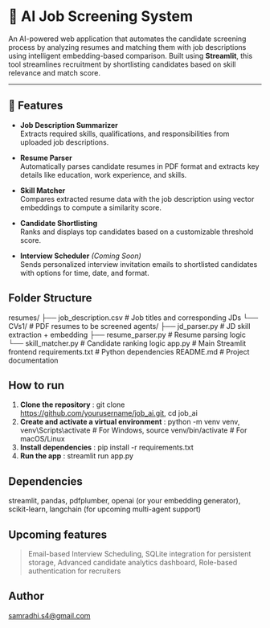 # 🧠 AI Job Screening System

An AI-powered web application that automates the candidate screening process by analyzing resumes and matching them with job descriptions using intelligent embedding-based comparison. Built using **Streamlit**, this tool streamlines recruitment by shortlisting candidates based on skill relevance and match score.

---

## 🚀 Features

- **Job Description Summarizer**  
  Extracts required skills, qualifications, and responsibilities from uploaded job descriptions.

- **Resume Parser**  
  Automatically parses candidate resumes in PDF format and extracts key details like education, work experience, and skills.

- **Skill Matcher**  
  Compares extracted resume data with the job description using vector embeddings to compute a similarity score.

- **Candidate Shortlisting**  
  Ranks and displays top candidates based on a customizable threshold score.

- **Interview Scheduler** *(Coming Soon)*  
  Sends personalized interview invitation emails to shortlisted candidates with options for time, date, and format.

## Folder Structure

 resumes/ ├── job_description.csv # Job titles and corresponding JDs └── CVs1/ # PDF resumes to be screened  agents/ ├── jd_parser.py # JD skill extraction + embedding ├── resume_parser.py # Resume parsing logic └── skill_matcher.py # Candidate ranking logic app.py # Main Streamlit frontend requirements.txt # Python dependencies README.md # Project documentation

##  How to run

1. **Clone the repository** : 
   git clone https://github.com/yourusername/job_ai.git, 
   cd job_ai
2. **Create and activate a virtual environment** : 
   python -m venv venv, 
   venv\Scripts\activate  # For Windows, 
   source venv/bin/activate  # For macOS/Linux
3. **Install dependencies** : 
   pip install -r requirements.txt
4. **Run the app** :
   streamlit run app.py

## Dependencies
streamlit,
pandas,
pdfplumber,
openai (or your embedding generator),
scikit-learn,
langchain (for upcoming multi-agent support)

## Upcoming features

>Email-based Interview Scheduling,
>SQLite integration for persistent storage,
>Advanced candidate analytics dashboard,
>Role-based authentication for recruiters

## Author
samradhi.s4@gmail.com


